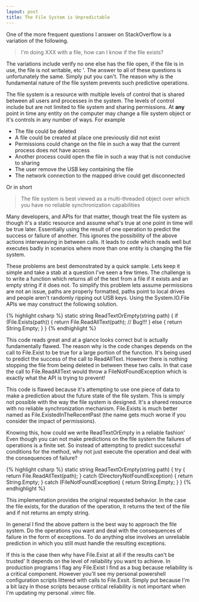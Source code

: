```yaml
---
layout: post
title: The File System is Unpredictable
---
```

One of the more frequent questions I answer on StackOverflow is a variation of the following.

> I'm doing XXX with a file, how can I know if the file exists?

The variations include verify no one else has the file open, if the file is in use, the file is not writable, etc '. The answer to all of these questions is unfortunately the same. Simply put you can't. The reason why is the fundamental nature of the file system prevents such predictive operations.

The file system is a resource with multiple levels of control that is shared between all users and processes in the system. The levels of control include but are not limited to file system and sharing permissions. At **any** point in time any entity on the computer may change a file system object or it's controls in any number of ways. For example

  * The file could be deleted 
  * A file could be created at place one previously did not exist 
  * Permissions could change on the file in such a way that the current process does not have access 
  * Another process could open the file in such a way that is not conducive to sharing 
  * The user remove the USB key containing the file 
  * The network connection to the mapped drive could get disconnected 

Or in short

> The file system is best viewed as a multi-threaded object over which you have no reliable synchronization capabilities

Many developers, and APIs for that matter, though treat the file system as though it's a static resource and assume what's true at one point in time will be true later. Essentially using the result of one operation to predict the success or failure of another. This ignores the possibility of the above actions interweaving in between calls. It leads to code which reads well but executes badly in scenarios where more than one entity is changing the file system.

These problems are best demonstrated by a quick sample. Lets keep it simple and take a stab at a question I've seen a few times. The challenge is to write a function which returns all of the text from a file if it exists and an empty string if it does not. To simplify this problem lets assume permissions are not an issue, paths are properly formatted, paths point to local drives and people aren't randomly ripping out USB keys. Using the System.IO.File APIs we may construct the following solution.
    
{% highlight csharp %}
static string ReadTextOrEmpty(string path) {
    if (File.Exists(path)) {
        return File.ReadAllText(path); // Bug!!!
    } else {
        return String.Empty;
    }
}
{% endhighlight %}

This code reads great and at a glance looks correct but is actually fundamentally flawed. The reason why is the code changes depends on the call to File.Exist to be true for a large portion of the function. It's being used to predict the success of the call to ReadAllText. However there is nothing stopping the file from being deleted in between these two calls. In that case the call to File.ReadAllText would throw a FileNotFoundException which is exactly what the API is trying to prevent!

This code is flawed because it's attempting to use one piece of data to make a prediction about the future state of the file system. This is simply not possible with the way the file system is designed. It's a shared resource with no reliable synchronization mechanism. File.Exists is much better named as File.ExistedInTheRecentPast (the name gets much worse if you consider the impact of permissions).

Knowing this, how could we write ReadTextOrEmpty in a reliable fashion' Even though you can not make predictions on the file system the failures of operations is a finite set. So instead of attempting to predict successful conditions for the method, why not just execute the operation and deal with the consequences of failure?

{% highlight csharp %}
static string ReadTextOrEmpty(string path) {
    try {
        return File.ReadAllText(path);
    } catch (DirectoryNotFoundException) {
        return String.Empty;
    } catch (FileNotFoundException) {
        return String.Empty;
    }
}
{% endhighlight %}

This implementation provides the original requested behavior. In the case the file exists, for the duration of the operation, it returns the text of the file and if not returns an empty string.

In general I find the above pattern is the best way to approach the file system. Do the operations you want and deal with the consequences of failure in the form of exceptions. To do anything else involves an unreliable prediction in which you still must handle the resulting exceptions.

If this is the case then why have File.Exist at all if the results can't be trusted' It depends on the level of reliability you want to achieve. In production programs I flag any File.Exist I find as a bug because reliability is a critical component. However you'll see my personal powershell configuration scripts littered with calls to File.Exsit. Simply put because I'm a bit lazy in those scripts because critical reliability is not important when I'm updating my personal .vimrc file.

